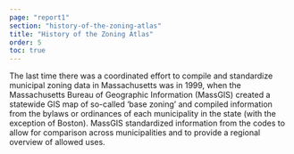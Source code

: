 ```yaml
---
page: "report1"
section: "history-of-the-zoning-atlas"
title: "History of the Zoning Atlas"
order: 5
toc: true
---
```

The last time there was a coordinated effort to compile and standardize municipal zoning data in Massachusetts was in 1999, when the Massachusetts Bureau of Geographic Information (MassGIS) created a statewide GIS map of so-called ‘base zoning’ and compiled information from the bylaws or ordinances of each municipality in the state (with the exception of Boston). MassGIS standardized information from the codes to allow for comparison across municipalities and to provide a regional overview of allowed uses.